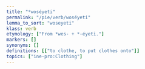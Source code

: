 ```yaml
---
title: "*woséyeti"
permalink: "/pie/verb/woséyeti"
lemma_to_sort: "woseyeti"
klass: verb
etymology: ["From *wes- +‎ *-éyeti."]
markers: []
synonyms: []
definitions: [["to clothe, to put clothes onto"]]
topics: ["ine-pro:Clothing"]
---
```

